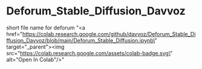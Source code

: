 # Deforum_Stable_Diffusion_Davvoz
short file name for deforum
"<a href=\"https://colab.research.google.com/github/davvoz/Deforum_Stable_Diffusion_Davvoz/blob/main/Deforum_Stable_Diffusion.ipynb\" target=\"_parent\"><img src=\"https://colab.research.google.com/assets/colab-badge.svg\" alt=\"Open In Colab\"/></a>"
